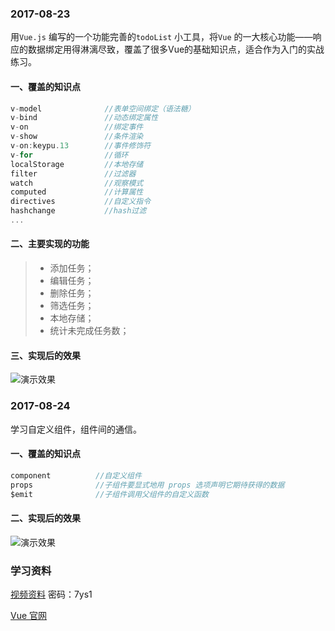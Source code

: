 ### 2017-08-23 

用`Vue.js` 编写的一个功能完善的`todoList` 小工具，将`Vue` 的一大核心功能——响应的数据绑定用得淋漓尽致，覆盖了很多Vue的基础知识点，适合作为入门的实战练习。

#### 一、覆盖的知识点

``` javascript
v-model              //表单空间绑定（语法糖）
v-bind               //动态绑定属性
v-on                 //绑定事件
v-show               //条件渲染
v-on:keypu.13        //事件修饰符
v-for                //循环
localStorage         //本地存储
filter               //过滤器
watch                //观察模式
computed             //计算属性
directives           //自定义指令
hashchange           //hash过滤
...
```

<!-- more -->

#### 二、主要实现的功能

> * 添加任务；
> * 编辑任务；
> * 删除任务；
> * 筛选任务；
> * 本地存储；
> * 统计未完成任务数；

#### 三、实现后的效果

![演示效果](http://olywxnzqu.bkt.clouddn.com/todoList.gif)  



### 2017-08-24

学习自定义组件，组件间的通信。

#### 一、覆盖的知识点

``` javascript
component          //自定义组件
props              //子组件要显式地用 props 选项声明它期待获得的数据
$emit              //子组件调用父组件的自定义函数
```

#### 二、实现后的效果

![演示效果](http://olywxnzqu.bkt.clouddn.com/customComponent.gif)  

### 学习资料

[视频资料](http://pan.baidu.com/s/1hr6uwfy) 密码：7ys1

[Vue 官网](https://cn.vuejs.org/) 